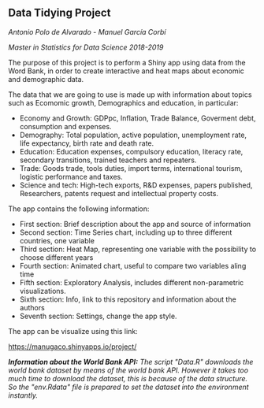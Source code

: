 ## Data Tidying Project

_Antonio Polo de Alvarado - Manuel García Corbí_

_Master in Statistics for Data Science_
_2018-2019_

The purpose of this project is to perform a Shiny app using data from the Word Bank, in order to create interactive and heat maps about economic and demographic data.

The data that we are going to use is made up with information about topics such as Ecomomic growth, Demographics and education, in particular:

 - Economy and Growth: GDPpc, Inflation, Trade Balance, Goverment debt, consumption and expenses.
 - Demography: Total population, active population, unemployment rate, life expectancy, birth rate and death rate.
 - Education: Education expenses, compulsory education, literacy rate, secondary transitions, trained teachers and repeaters.
 - Trade: Goods trade, tools duties, import terms, international tourism, logistic performance and taxes.
 - Science and tech: High-tech exports, R&D expenses, papers published, Researchers, patents request and intellectual property costs.

The app contains the following information:

 - First section: Brief description about the app and source of information
 - Second section: Time Series chart, including up to three different countries, one variable
 - Third section: Heat Map, representing one variable with the possibility to choose different years
 - Fourth section: Animated chart, useful to compare two variables aling time
 - Fifth section: Exploratory Analysis, includes different non-parametric visualizations.
 - Sixth section: Info, link to this repository and information about the authors
 - Seventh section: Settings, change the app style.

The app can be visualize using this link:

https://manugaco.shinyapps.io/project/


**_Information about the World Bank API:_**
_The script "Data.R" downloads the world bank dataset by means of the world bank API. However it takes too much time to download the dataset, this is  because of the data structure. So the "env.Rdata" file is prepared to set the dataset into the environment instantly._

